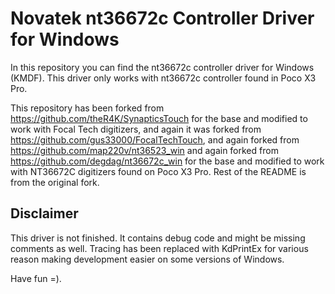 # Novatek nt36672c Controller Driver for Windows
In this repository you can find the nt36672c controller driver for Windows (KMDF).
This driver only works with nt36672c controller found in Poco X3 Pro.

This repository has been forked from https://github.com/theR4K/SynapticsTouch for the base and modified to work with Focal Tech digitizers, and again it was forked from https://github.com/gus33000/FocalTechTouch, and again forked from https://github.com/map220v/nt36523_win and again forked from https://github.com/degdag/nt36672c_win for the base and modified to work with NT36672C digitizers found on Poco X3 Pro.
Rest of the README is from the original fork. 

## Disclaimer
This driver is not finished.
It contains debug code and might be missing comments as well.
Tracing has been replaced with KdPrintEx for various reason making development easier on some versions of Windows.

Have fun =). 
